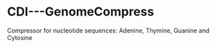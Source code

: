# CDI---GenomeCompress
Compressor for nucleotide sequences: Adenine, Thymine, Guanine and Cytosine 
